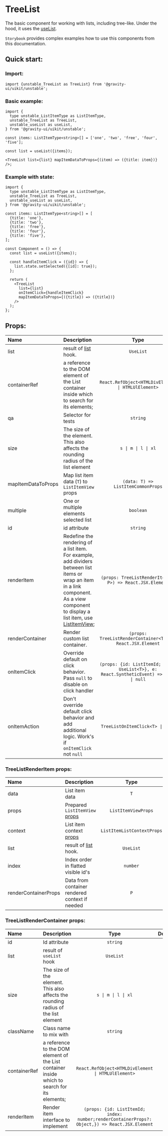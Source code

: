# TreeList

The basic component for working with lists, including tree-like. Under the hood, it uses the [useList](/docs/lab-uselist--docs).

`Storybook` provides complex examples how to use this components from this documentation.

## Quick start:

### Import:

```tsx
import {unstable_TreeList as TreeList} from '@gravity-ui/uikit/unstable';
```

### Basic example:

```tsx
import {
  type unstable_ListItemType as ListItemType,
  unstable_TreeList as TreeList,
  unstable_useList as useList,
} from '@gravity-ui/uikit/unstable';

const items: ListItemType<string>[] = ['one', 'two', 'free', 'four', 'five'];

const list = useList({items});

<TreeList list={list} mapItemDataToProps={(item) => ({title: item})} />;
```

### Example with state:

```tsx
import {
  type unstable_ListItemType as ListItemType,
  unstable_TreeList as TreeList,
  unstable_useList as useList,
} from '@gravity-ui/uikit/unstable';

const items: ListItemType<string>[] = [
  {title: 'one'},
  {title: 'two'},
  {title: 'free'},
  {title: 'four'},
  {title: 'five'},
];

const Component = () => {
  const list = useList({items});

  const handleItemClick = ({id}) => {
    list.state.setSelected({[id]: true});
  };

  return (
    <TreeList
      list={list}
      onItemClick={handleItemClick}
      mapItemDataToProps={({title}) => ({title})}
    />
  );
};
```

## Props:

| Name               | Description                                                                                                                                                                                                                    |                                          Type                                          | Default |
| :----------------- | :----------------------------------------------------------------------------------------------------------------------------------------------------------------------------------------------------------------------------- | :------------------------------------------------------------------------------------: | :-----: |
| list               | result of [list](/docs/lab-uselist--docs#uselist) hook.                                                                                                                                                                        |                                       `UseList`                                        |         |
| containerRef       | a reference to the DOM element of the List container inside which to search for its elements;                                                                                                                                  |                   `React.RefObject<HTMLDivElement \| HTMLUlElement>`                   |         |
| qa                 | Selector for tests                                                                                                                                                                                                             |                                        `string`                                        |         |
| size               | The size of the element. This also affects the rounding radius of the list element                                                                                                                                             |                                  `s \| m \| l \| xl`                                   |   `m`   |
| mapItemDataToProps | Map list item data (`T`) to `ListItemView` props                                                                                                                                                                               |                           `(data: T) => ListItemCommonProps`                           |         |
| multiple           | One or multiple elements selected list                                                                                                                                                                                         |                                       `boolean`                                        | `false` |
| id                 | id attribute                                                                                                                                                                                                                   |                                        `string`                                        |         |
| renderItem         | Redefine the rendering of a list item. For example, add dividers between list items or wrap an item in a link component. As a view component to display a list item, use [ListItemView](/docs/lab-uselist--docs#listitemview); |                `(props: TreeListRenderItem<T, P>) => React.JSX.Element`                |         |
| renderContainer    | Render custom list container.                                                                                                                                                                                                  |               `(props: TreeListRenderContainer<T>) => React.JSX.Element`               |         |
| onItemClick        | Override default on click behavior. Pass `null` to disable on click handler                                                                                                                                                    | `(props: {id: ListItemId; list: UseList<T>}, e: React.SyntheticEvent) => void \| null` |         |
| onItemAction       | Don't override default click behavior and add additional logic. Work's if `onItemClick` not `null`                                                                                                                             |                            `TreeListOnItemClick<T> \| null`                            |         |

### TreeListRenderItem props:

| Name                 | Description                                                                 |            Type            |   Default   |
| :------------------- | :-------------------------------------------------------------------------- | :------------------------: | :---------: |
| data                 | List item data                                                              |            `T`             |             |
| props                | Prepared `ListItemView` [props](/docs/lab-uselist--docs#listitemview)       |    `ListItemViewProps`     |
| context              | List item context [props](/docs/lab-uselist--docs#listitemlistcontextprops) | `ListItemListContextProps` |             |
| list                 | result of [list](/docs/lab-uselist--docs#uselist) hook.                     |         `UseList`          |             |
| index                | Index order in flatted visible id's                                         |          `number`          |             |
| renderContainerProps | Data from container rendered context if needed                              |            `P`             | `undefined` |

### TreeListRenderContainer props:

| Name         | Description                                                                                   |                                              Type                                              | Default |
| :----------- | :-------------------------------------------------------------------------------------------- | :--------------------------------------------------------------------------------------------: | :-----: |
| id           | Id attribute                                                                                  |                                            `string`                                            |         |
| list         | result of `useList` hook                                                                      |                                           `UseList`                                            |         |
| size         | The size of the element. This also affects the rounding radius of the list element            |                                      `s \| m \| l \| xl`                                       |   `m`   |
| className    | Class name to mix with                                                                        |                                            `string`                                            |         |
| containerRef | a reference to the DOM element of the List container inside which to search for its elements; |                       `React.RefObject<HTMLDivElement \| HTMLUlElement>`                       |         |
| renderItem   | Render item interface to implement                                                            | `(props: {id: ListItemId; index: number;renderContainerProps?: Object,}) => React.JSX.Element` |         |
